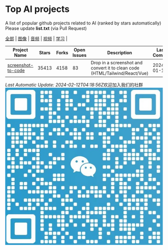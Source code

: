 # Top AI projects
A list of popular github projects related to AI (ranked by stars automatically)
Please update **list.txt** (via Pull Request)

<a href="./README.md">全部</a> |   <a href="./READMEpicture.md">图像</a> |   <a href="./READMEaudio.md">音频</a> | <a href="./READMEvideo.md">视频</a> | <a href="./READMElearn.md">学习</a> | 

| Project Name | Stars | Forks | Open Issues | Description | Last Commit |
| ------------ | ----- | ----- | ----------- | ----------- | ----------- |
| [screenshot-to-code](https://github.com/abi/screenshot-to-code) | 35413 | 4158 | 83 | Drop in a screenshot and convert it to clean code (HTML/Tailwind/React/Vue) | 2024-01-11 |

*Last Automatic Update: 2024-02-12T04:18:56Z*欢迎加入我们的社群 ![](https://raw.githubusercontent.com/mouuii/picture/master/weichat.jpg) 